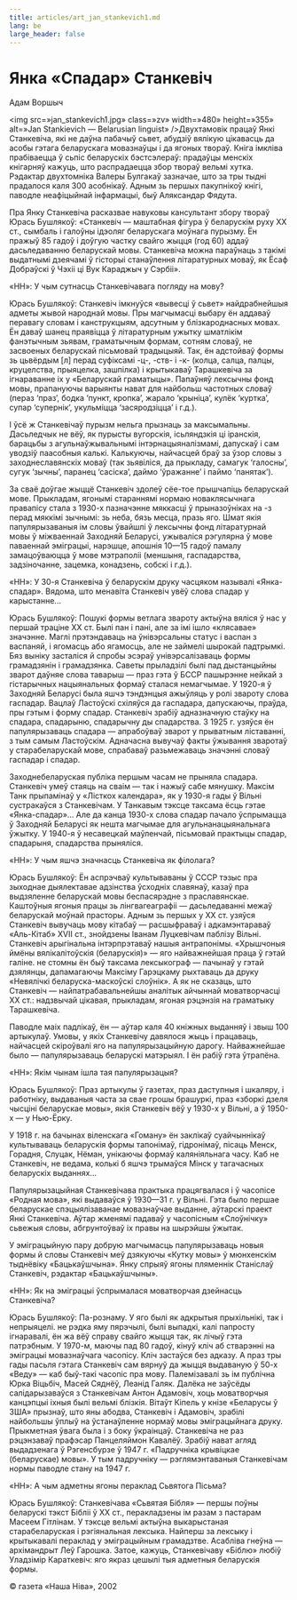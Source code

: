```yaml
---
title: articles/art_jan_stankevich1.md 
lang: be
large_header: false
---
```



<h1 id=»янка-спадар-станкевіч»>Янка «Спадар» Станкевіч</h1>

Адам Воршыч


<img src=»jan_stankevich1.jpg» class=»zv» width=»480» height=»355» alt=»Jan Stankievich — Belarusian linguist» />Двухтамовік працаў Янкі Станкевіча, які не даўна пабачыў сьвет, абудзіў вялікую цiкавасць да асобы гэтага беларускага мовазнаўцы і да ягоных твораў. Кніга імкліва прабіваецца ў сьпіс беларускіх бэстсэлераў: прадаўцы менскіх кнігарняў кажуць, што распрадаецца збор твораў вельмі хутка. Рэдактар двухтомніка Валеры Булгакаў зазначае, што за тры тыдні прадалося каля 300 асобнікаў. Адным зь першых пакупнікоў кнігі, паводле неафіцыйнай інфармацыі, быў Аляксандар Фядута.


Пра Янку Станкевiча расказвае навуковы кансультант збору твораў Юрась Бушлякоў: «Станкевіч — маштабная фігура ў беларускiм руху ХХ ст., сымбаль і галоўны ідэоляг беларускага моўнага пурызму. Ён пражыў 85 гадоў і доўгую частку свайго жыцця (год 60) аддаў дасьледаванню беларускай мовы. Станкевiча можна параўнаць з такімі выдатнымі дзеячамі ў гісторыі станаўлення літаратурных моваў, як Ёсаф Добраўскi ў Чэхii ці Вук Караджыч у Сэрбіі».


«НН»: У чым сутнасць Станкевічавага погляду на мову?


Юрась Бушлякоў: Станкевiч iмкнуўся «вывесцi ў сьвет» найдрабнейшыя адметы жывой народнай мовы. Пры магчымасцi выбару ён аддаваў перавагу словам і канструкцыям, адсутным у блiзкароднасных мовах. Ён даваў шанец праявiцца ў лiтаратурным ужытку шматлiкiм фанэтычным зьявам, граматычным формам, сотням словаў, не засвоеных беларускай пiсьмовай традыцыяй. Так, ён адстойваў формы зь цьвёрдым [л] перад суфiксамi -ц-, -ств- i -к- (колца, салца, палцы, круцелства, прыяцелка, зашпiлка) i крытыкаваў Тарашкевiча за iгнараванне iх у «Беларускай граматыцы». Папаўняў лексычны фонд мовы, прапануючы варыянты нават для найбольш частотных словаў (пераз ‘праз’, бодка ‘пункт, кропка’, жарало ‘крынiца’, кулёк ‘куртка’, супар ‘супернiк’, укульмiцца ‘засяродзiцца’ i г.д.).


І ўсё ж Станкевічаў пурызм нельга прызнаць за максымальны. Дасьледчык не  вёў, як пурысты вугорскiя, iсьляндзкiя цi iранскiя, барацьбы з агульнаўжывальнымi iнтэрнацыяналiзмамi, дапускаў i сам уводзiў паасобныя калькi. Калькуючы, найчасцей браў за ўзор словы з заходнеславянскiх моваў (так зьявiлiся, да прыкладу, самагук ‘галосны’, сугук ‘зычны’, паранец ‘сасiска’, даймо ‘ўражанне’ i паймо ‘панятак’).


За сваё доўгае жыццё Станкевiч здолеў сёе-тое прышчапiць беларускай мове. Прыкладам, ягонымi стараннямi нормаю новаклясычнага правапiсу стала з 1930-х пазначэнне мяккасцi ў прыназоўнiках на -з перад мяккiмi зычнымi: зь неба, бязь месца, празь яго. Шмат якiя папулярызаваныя ім словы ўвайшлi ў лексычны фонд лiтаратурнай мовы ў мiжваеннай Заходняй Беларусi, ужывалiся рэгулярна ў мове паваеннай эмiграцыi, нарэшце, апошнiя 10—15 гадоў памалу замацоўваюцца ў мове мэтраполii (меншыня, гаспадарства, задзiночанне, зацемка, конадзень, собскi i г.д.).


«НН»: У 30-я Станкевіча ў беларускім друку часцяком называлі «Янка-спадар». Вядома, што менавіта Станкевіч увёў слова спадар у карыстанне...


Юрась Бушлякоў: Пошукі формы ветлага звароту актыўна вялiся ў нас у першай трацiне ХХ ст. Былi пан i панi, але за імi ішло «клясавае» значэнне. Маглi прэтэндаваць на ўнiвэрсальны статус i васпан з васпаняй, i ягомасць або ягамосць, але не займелi шырокай падтрымкi. Бяз вынiку засталiся й спробы эсэраў унiвэрсалiзаваць формы грамадзянiн i грамадзянка. Саветы прыладзiлi былi пад дыстанцыйны зварот даўняе слова таварыш — праз гэта ў БССР пашырэнне нейкай з гiстарычных нацыянальных формаў сталася немагчымае. У 1920-я ў Заходняй Беларусi была яшчэ тэндэнцыя ажыўляць у ролi звароту слова гаспадар. Вацлаў Ластоўскi схiляўся да гаспадара, дапускаючы, праўда, пры гэтым i форму спадар. Станкевiч зрабiў адназначную стаўку на спадара, спадарыню, спадарычну ды спадарства. З 1925 г. узяўся ён папулярызаваць спадара — апрабоўваў зварот у прыватным лiставаннi, з тым самым Ластоўскім. Адначасна вывучаў факты ўжывання зваротаў у старабеларускай мове, спрабаваў разьмежаваць значэннi словаў гаспадар i спадар.


Заходнебеларуская публiка першым часам не прыняла спадара. Станкевiч умеў стаяць на сваiм — так i нажыў сабе мянушку. Максім Танк прыпамінаў у «Лісткох календара», як у 1930-я гады ў Вiльнi сустракаўся з Станкевічам. У Танкавым тэксце таксама ёсць гэтае «Янка-спадар»… Але да канца 1930-х слова спадар пачало ўспрымацца ў Заходняй Беларусi як нешта магчымае для агульнанацыянальнага ўжытку. У 1940-я ў несавецкай маўленчай, пiсьмовай практыцы спадар, спадарыня, спадарства прынялiся.


«НН»: У чым яшчэ значнасць Станкевіча як філолага?


Юрась Бушлякоў: Ён аспрэчваў культываваны ў СССР тэзыс пра зыходнае дыялектавае адзiнства ўсходнiх славянаў, казаў пра выдзяленне беларускай мовы беспасярэдне з праславянскае. Каштоўныя ягоныя працы зь лiнгвагеаграфii — дасьледаваннi межаў беларускай моўнай прасторы. Адным зь першых у ХХ ст. узяўся Станкевiч вывучаць мову кiтабаў — расшыфраваў i адкамэнтараваў «Аль-Кiтаб» ХVІІ cт., знойдзены Іванам Луцкевiчам паблiзу Вiльнi. Станкевiч арыгiнальна iнтэрпрэтаваў нашыя антрапонiмы. «Хрышчоныя ймёны вялiкалiтоўскiя (беларускiя)» — яго найважнейшая праца ў гэтай галіне. не стомны ён быў таксама лексыкограф — пачынаў у гэтай дзялянцы, дапамагаючы Максiму Гарэцкаму рыхтаваць да друку «Невялiчкi беларуска-маскоўскi слоўнiк». А як не сказаць, што Станкевiч — найпатрабавальнейшы аналiтык айчыннай моватворчасцi ХХ ст.: надзвычай цiкавая, прыкладам, ягоная рэцэнзiя на граматыку Тарашкевiча.


Паводле маiх падлiкаў, ён — аўтар каля 40 кнiжных выданняў i звыш 100 артыкулаў. Умовы, у якіх Станкевічу давялося жыць і працаваць, найчасцей скіроўвалі яго на папулярызацыйную дарогу. Найважнейшае было — папулярызаваць беларускі матэрыял. І ён рабіў гэта ўтрапёна.


«НН»: Якім чынам ішла тая папулярызацыя?


Юрась Бушлякоў: Праз артыкулы ў газетах, праз даступныя i шкаляру, i работнiку, выдаваныя часта за свае грошы брашуркi, праз «зборкi дзеля чысцiнi беларускае мовы», якiя Станкевiч вёў у 1930-х у Вiльнi, а ў 1950-х — у Нью-Ёрку.


У 1918 г. на бачынах вiленскага «Гоману» ён заклiкаў суайчыннiкаў культываваць беларускiя формы тапонiмаў, гiдронiмаў, пiсаць Менск, Горадня, Слуцак, Нёман, унiкаючы формаў калянiяльнага часу. Каб не Станкевiч, не ведама, колькi б яшчэ трымаўся Мiнск у тагачасных беларускiх выданнях…


Папулярызацыйная Станкевiчава практыка працягвалася i ў часопісе «Родная мова», які выдаваўся ў 1930—31 г. у Вільні. Гэта было першае беларускае спэцыялізаванае мовазнаўчае выданне, аўтарскі праект Янкi Станкевiча. Аўтар жменямi падаваў у часопiсным «Слоўнiчку» сьвежыя словы, абгрунтоўваў iх правы на шырэйшы ўжытак.


У эмiграцыйную пару добрую магчымасць папулярызаваць новыя формы й словы Станкевiч меў дзякуючы «Кутку мовы» ў мюнхенскiм тыднёвiку «Бацькаўшчына». Янку спрыяў ягоны пляменнiк Станiслаў Станкевiч, рэдактар «Бацькаўшчыны».


«НН»: Як на эміграцыі ўспрымалася моватворчая дзейнасць Станкевіча?


Юрась Бушлякоў: Па-рознаму. У яго былі як адкрытыя прыхільнікі, так і непрыяцелі. не рэдка яму пярэчылi, былi выпадкi, калi папросту iгнаравалi, ён жа вёў справу свайго жыцця так, як лiчыў гэта патрэбным. У 1970-м, маючы пад 80 гадоў, кiнуў клiч аб стварэннi на эмiграцыi мовазнаўчага часопiсу. Клiч застаўся без адказу. А праз тры гады пасьля гэтага Станкевiч сам вярнуў да жыцця выдаваную ў 50-х «Веду» — каб быў-такi часопiс пра мову. Палемiзавалi зь iм публiчна Юрка Вiцьбiч, Масей Сяднёў, Леанiд Галяк. Далёка не заўсёды салiдарызаваўся з Станкевiчам Антон Адамовiч, хоць моватворчыя канцэпцыi iхныя былi вельмi блiзкiя. Вiтаўт Кiпель у кнiзе «Беларусы ў ЗША» прызнаў, што яны абодва, Станкевiч i Адамовiч, зрабiлi найбольшы ўплыў на ўстанаўленне нормаў мовы эмiграцыйнага друку. Прыкметная ўвага была i з боку ўкраiнцаў. Станкевiча не  раз рэцэнзаваў прафэсар Панцеляймон Кавалёў. Зрабіў нават агляд выдадзенага ў Рэгенсбурзе ў 1947 г. «Падручнiка крывiцкае (беларускае) мовы». У тым падручніку — рэглямэнтаваныя Станкевічам нормы паводле стану на 1947 г.


«НН»: А чым адметны ягоны пераклад Сьвятога Пісьма?


Юрась Бушлякоў: Станкевiчава «Сьвятая Бiбля» — першы поўны беларускi тэкст Бібліі ў ХХ ст., перакладзены ім разам з пастарам Масеем Гітлінам. У тэксце вельмi актыўна выкарыстаная старабеларуская i рэгiянальная лексыка. Найперш за лексыку i крытыкавалi пераклад у эмiграцыйным грамадзтве. Асаблiва гнеўна — архiмандрыт Леў Гарошка. Затое, кажуць, Станкевiчаву «Бiблю» любіў Уладзімір Караткевіч: яго якраз цешылі тыя адметныя беларускія формы.


© газета «Наша Ніва», 2002


